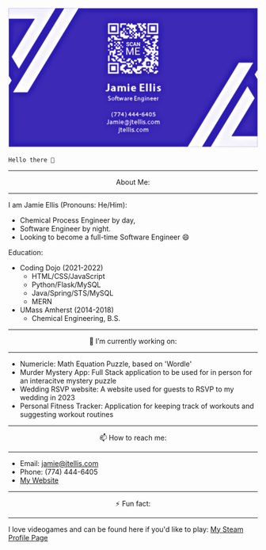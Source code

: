 
[![Header](https://github.com/JEllis66/JEllis66/blob/main/bCardPurp.png "Header")](https://jtellis.com/)

    Hello there 👋
  
---

<p align="center"> About Me: </p>

---

I am Jamie Ellis (Pronouns: He/Him):
- Chemical Process Engineer by day, 
- Software Engineer by night. 
- Looking to become a full-time Software Engineer 😄

Education:
- Coding Dojo (2021-2022)
  - HTML/CSS/JavaScript
  - Python/Flask/MySQL
  - Java/Spring/STS/MySQL
  - MERN
- UMass Amherst (2014-2018)
  - Chemical Engineering, B.S.


---

<p align="center"> 🔭 I’m currently working on: </p>

---

- Numericle: Math Equation Puzzle, based on 'Wordle'
- Murder Mystery App: Full Stack application to be used for in person for an interacitve mystery puzzle
- Wedding RSVP website: A website used for guests to RSVP to my wedding in 2023
- Personal Fitness Tracker: Application for keeping track of workouts and suggesting workout routines


---

<p align="center"> 📫 How to reach me: </p>

---

- Email: jamie@jtellis.com
- Phone: (774) 444-6405
- [My Website](https://jtellis.com)


---

<p align="center"> ⚡ Fun fact: </p>

---

I love videogames and can be found here if you'd like to play: [My Steam Profile Page](https://steamcommunity.com/id/JmEllis/)

<!--
**JEllis66/JEllis66** is a ✨ _special_ ✨ repository because its `README.md` (this file) appears on your GitHub profile.

Here are some ideas to get you started:

- 🔭 I’m currently working on ...
- 🌱 I’m currently learning ...
- 👯 I’m looking to collaborate on ...
- 🤔 I’m looking for help with ...
- 💬 Ask me about ...
- 📫 How to reach me: ...
- 😄 Pronouns: ...
- ⚡ Fun fact: ...
-->
